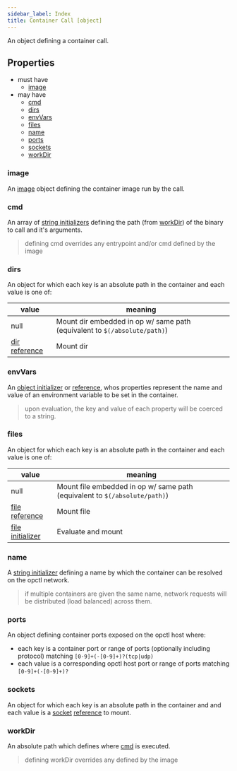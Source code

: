 ```yaml
---
sidebar_label: Index
title: Container Call [object]
---
```


An object defining a container call.

## Properties
- must have
  - [image](#image)
- may have
  - [cmd](#cmd)
  - [dirs](#dirs)
  - [envVars](#envvars)
  - [files](#files)
  - [name](#name)
  - [ports](#ports)
  - [sockets](#sockets)
  - [workDir](#workdir)

### image
An [image](image.md) object defining the container image run by the call.

### cmd
An array of [string initializers](../../../../../../types/string#initializer) defining the path (from [workDir](#workdir)) of the binary to call and it's arguments.

> defining cmd overrides any entrypoint and/or cmd defined by the image

### dirs
An object for which each key is an absolute path in the container and each value is one of:

|value|meaning|
|--|--|
|null|Mount dir embedded in op w/ same path (equivalent to `$(/absolute/path)`)|
|[dir](../../../../../../types/dir) [reference](../../../reference)|Mount dir|

### envVars
An [object initializer](../../../../../../types/object#initializer) or [reference](../../../reference), whos properties represent the name and value of an environment variable to be set in the container.

> upon evaluation, the key and value of each property will be coerced to a string.

### files
An object for which each key is an absolute path in the container and each value is one of:

|value|meaning|
|--|--|
|null|Mount file embedded in op w/ same path (equivalent to `$(/absolute/path)`)|
|[file](../../../../../../types/file) [reference](../../../reference)|Mount file|
|[file initializer](../../../../../../types/file#initializer)|Evaluate and mount|

### name
A [string initializer](../../../../../../types/string#initializer) defining a name by which the container can be resolved on the opctl network.

> if multiple containers are given the same name, network requests will be distributed (load balanced) across them. 

### ports
An object defining container ports exposed on the opctl host where:
- each key is a container port or range of ports (optionally including protocol) matching `[0-9]+(-[0-9]+)?(tcp|udp)`
- each value is a corresponding opctl host port or range of ports matching `[0-9]+(-[0-9]+)?`

### sockets
An object for which each key is an absolute path in the container and and each value is a [socket](../../../../../../types/socket) [reference](../../../reference) to mount. 

### workDir
An absolute path which defines where [cmd](#cmd) is executed.

> defining workDir overrides any defined by the image